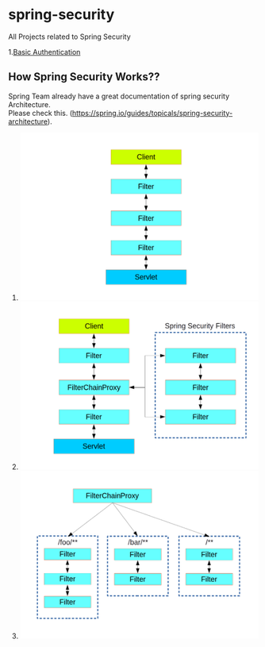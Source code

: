 # spring-security
All Projects related to Spring Security

1.[Basic Authentication](https://github.com/tkdtanu/spring-security/tree/master/basic-auth)


How Spring Security Works??
----------------------------
Spring Team already have a great documentation of spring security Architecture.<br>
Please check this. (https://spring.io/guides/topicals/spring-security-architecture).

1) ![Filters](/images/filters.png) <br>
2) ![FilterChainProxy](/images/security-filters.png) <br>
3) ![Filters](/images/security-filters-dispatch.png) <br>
